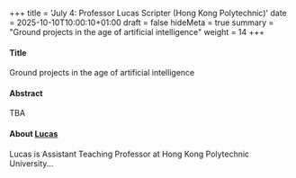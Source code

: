 +++
title = 'July 4: Professor Lucas Scripter (Hong Kong Polytechnic)'
date = 2025-10-10T10:00:10+01:00
draft = false
hideMeta = true
summary = "Ground projects in the age of artificial intelligence"
weight = 14
+++
 

#### Title
Ground projects in the age of artificial intelligence

#### Abstract
TBA 

 

#### About [Lucas](https://myweb.cuhk.edu.cn/lucasscripter)
Lucas is Assistant Teaching Professor at Hong Kong Polytechnic University...



